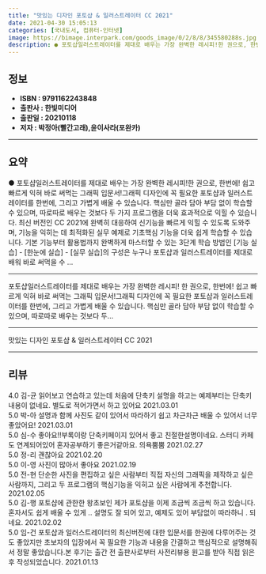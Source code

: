 ```yaml
---
title: "맛있는 디자인 포토샵 & 일러스트레이터 CC 2021"
date: 2021-04-30 15:05:13
categories: [국내도서, 컴퓨터-인터넷]
image: https://bimage.interpark.com/goods_image/0/2/8/8/345580288s.jpg
description: ● 포토샵일러스트레이터를 제대로 배우는 가장 완벽한 레시피!한 권으로, 한번에! 쉽고 빠르게 익혀 바로 써먹는 그래픽 입문서!그래픽 디자인에 꼭 필요한 포토샵과 일러스트레이터를 한번에, 그리고 가볍게 배울 수 있습니다. 핵심만 골라 담아 부담 없이 학습할 수 있으며, 따로따로 배우는
---
```


## **정보**

- **ISBN : 9791162243848**
- **출판사 : 한빛미디어**
- **출판일 : 20210118**
- **저자 : 박정아(빨간고래),윤이사라(포완카)**

------



## **요약**

●  포토샵일러스트레이터를 제대로 배우는 가장 완벽한 레시피!한 권으로, 한번에! 쉽고 빠르게 익혀 바로 써먹는 그래픽 입문서!그래픽 디자인에 꼭 필요한 포토샵과 일러스트레이터를 한번에, 그리고 가볍게 배울 수 있습니다. 핵심만 골라 담아 부담 없이 학습할 수 있으며, 따로따로 배우는 것보다 두 가지 프로그램을 더욱 효과적으로 익힐 수 있습니다. 최신 버전인 CC 2021에 완벽히 대응하여 신기능을 빠르게 익힐 수 있도록 도와주며, 기능을 익히는 데 최적화된 실무 예제로 기초핵심 기능을 더욱 쉽게 학습할 수 있습니다. 기본 기능부터 활용법까지 완벽하게 마스터할 수 있는 3단계 학습 방법인 [기능 실습] - [한눈에 실습] - [실무 실습]의 구성은 누구나 포토샵과 일러스트레이터를 제대로 배워 바로 써먹을 수 ...

------

포토샵일러스트레이터를 제대로 배우는 가장 완벽한 레시피!
한 권으로, 한번에! 쉽고 빠르게 익혀 바로 써먹는 그래픽 입문서!그래픽 디자인에 꼭 필요한 포토샵과 일러스트레이터를 한번에, 그리고 가볍게 배울 수 있습니다. 핵심만 골라 담아 부담 없이 학습할 수 있으며, 따로따로 배우는 것보다 두... 

------


맛있는 디자인 포토샵 & 일러스트레이터 CC 2021 

------


## **리뷰** 

4.0 김-균 읽어보고 연습하고 있는데 처음에 단축키 설명을 하고는 예제부터는 단축키 내용이 없네요.
별도로 적어가면서 하고 있어요 2021.03.01 <br/>5.0 박-아 설명과 함께 사진도 같이 있어서 따라하기 쉽고 차근차근 배울 수 있어서 너무 좋았어요! 2021.03.01 <br/>5.0 심-수 좋아요!!부록이랑 단축키페이지 있어서 좋고 친절한설명이네요. 스터디 카페도 연계되어있어 혼자공부하기 좋은거같아요. 의욕뿜뿜 2021.02.27 <br/>5.0 정-리 괜찮아요 2021.02.20 <br/>5.0 이-영 사진이 많아서 좋아요 2021.02.19 <br/>5.0 전-현 단순한 사진을 편집하고 싶은 사람부터 직접 자신의 그래픽을 제작하고 싶은 사람까지, 그리고 두 프로그램의 핵심기능을 익히고 싶은 사람에게 추천합니다. 2021.02.05 <br/>5.0 김-행 포토샵에 관한한 왕초보인 제가 포토샵을 이제 조금씩 조금씩 하고 있습니다. 혼자서도 쉽게 배울 수 있게 .. 설명도 잘 되어 있고, 예제도 있어 부담없이 따라하니 . 되네요. 2021.02.02 <br/>5.0 임-건 포토샵과 일러스트레이터의 최신버전에 대한 입문서를 한권에 다루어주는 것도 좋았지만 초보자의 입장에서 꼭 필요한 기능과 내용을 간결하고 핵심적으로 설명해줘서 정말 좋았습니다.본 후기는 출간 전 출판사로부터 사전리뷰용 원고를 받아 직접 읽은 후 작성되었습니다. 2021.01.13 <br/>